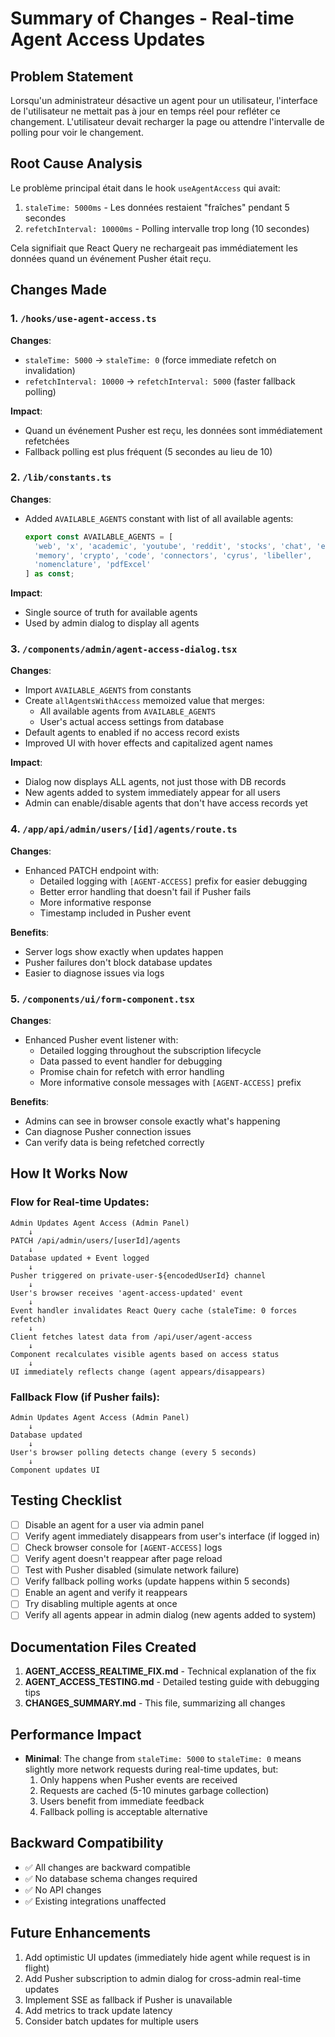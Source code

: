 # Summary of Changes - Real-time Agent Access Updates

## Problem Statement
Lorsqu'un administrateur désactive un agent pour un utilisateur, l'interface de l'utilisateur ne mettait pas à jour en temps réel pour refléter ce changement. L'utilisateur devait recharger la page ou attendre l'intervalle de polling pour voir le changement.

## Root Cause Analysis
Le problème principal était dans le hook `useAgentAccess` qui avait:
1. `staleTime: 5000ms` - Les données restaient "fraîches" pendant 5 secondes
2. `refetchInterval: 10000ms` - Polling intervalle trop long (10 secondes)

Cela signifiait que React Query ne rechargeait pas immédiatement les données quand un événement Pusher était reçu.

## Changes Made

### 1. `/hooks/use-agent-access.ts`
**Changes**:
- `staleTime: 5000` → `staleTime: 0` (force immediate refetch on invalidation)
- `refetchInterval: 10000` → `refetchInterval: 5000` (faster fallback polling)

**Impact**: 
- Quand un événement Pusher est reçu, les données sont immédiatement refetchées
- Fallback polling est plus fréquent (5 secondes au lieu de 10)

### 2. `/lib/constants.ts`
**Changes**:
- Added `AVAILABLE_AGENTS` constant with list of all available agents:
  ```typescript
  export const AVAILABLE_AGENTS = [
    'web', 'x', 'academic', 'youtube', 'reddit', 'stocks', 'chat', 'extreme', 
    'memory', 'crypto', 'code', 'connectors', 'cyrus', 'libeller', 
    'nomenclature', 'pdfExcel'
  ] as const;
  ```

**Impact**:
- Single source of truth for available agents
- Used by admin dialog to display all agents

### 3. `/components/admin/agent-access-dialog.tsx`
**Changes**:
- Import `AVAILABLE_AGENTS` from constants
- Create `allAgentsWithAccess` memoized value that merges:
  - All available agents from `AVAILABLE_AGENTS`
  - User's actual access settings from database
- Default agents to enabled if no access record exists
- Improved UI with hover effects and capitalized agent names

**Impact**:
- Dialog now displays ALL agents, not just those with DB records
- New agents added to system immediately appear for all users
- Admin can enable/disable agents that don't have access records yet

### 4. `/app/api/admin/users/[id]/agents/route.ts`
**Changes**:
- Enhanced PATCH endpoint with:
  - Detailed logging with `[AGENT-ACCESS]` prefix for easier debugging
  - Better error handling that doesn't fail if Pusher fails
  - More informative response
  - Timestamp included in Pusher event

**Benefits**:
- Server logs show exactly when updates happen
- Pusher failures don't block database updates
- Easier to diagnose issues via logs

### 5. `/components/ui/form-component.tsx`
**Changes**:
- Enhanced Pusher event listener with:
  - Detailed logging throughout the subscription lifecycle
  - Data passed to event handler for debugging
  - Promise chain for refetch with error handling
  - More informative console messages with `[AGENT-ACCESS]` prefix

**Benefits**:
- Admins can see in browser console exactly what's happening
- Can diagnose Pusher connection issues
- Can verify data is being refetched correctly

## How It Works Now

### Flow for Real-time Updates:
```
Admin Updates Agent Access (Admin Panel)
    ↓
PATCH /api/admin/users/[userId]/agents
    ↓
Database updated + Event logged
    ↓
Pusher triggered on private-user-${encodedUserId} channel
    ↓
User's browser receives 'agent-access-updated' event
    ↓
Event handler invalidates React Query cache (staleTime: 0 forces refetch)
    ↓
Client fetches latest data from /api/user/agent-access
    ↓
Component recalculates visible agents based on access status
    ↓
UI immediately reflects change (agent appears/disappears)
```

### Fallback Flow (if Pusher fails):
```
Admin Updates Agent Access (Admin Panel)
    ↓
Database updated
    ↓
User's browser polling detects change (every 5 seconds)
    ↓
Component updates UI
```

## Testing Checklist

- [ ] Disable an agent for a user via admin panel
- [ ] Verify agent immediately disappears from user's interface (if logged in)
- [ ] Check browser console for `[AGENT-ACCESS]` logs
- [ ] Verify agent doesn't reappear after page reload
- [ ] Test with Pusher disabled (simulate network failure)
- [ ] Verify fallback polling works (update happens within 5 seconds)
- [ ] Enable an agent and verify it reappears
- [ ] Try disabling multiple agents at once
- [ ] Verify all agents appear in admin dialog (new agents added to system)

## Documentation Files Created

1. **AGENT_ACCESS_REALTIME_FIX.md** - Technical explanation of the fix
2. **AGENT_ACCESS_TESTING.md** - Detailed testing guide with debugging tips
3. **CHANGES_SUMMARY.md** - This file, summarizing all changes

## Performance Impact

- **Minimal**: The change from `staleTime: 5000` to `staleTime: 0` means slightly more network requests during real-time updates, but:
  1. Only happens when Pusher events are received
  2. Requests are cached (5-10 minutes garbage collection)
  3. Users benefit from immediate feedback
  4. Fallback polling is acceptable alternative

## Backward Compatibility

- ✅ All changes are backward compatible
- ✅ No database schema changes required
- ✅ No API changes
- ✅ Existing integrations unaffected

## Future Enhancements

1. Add optimistic UI updates (immediately hide agent while request is in flight)
2. Add Pusher subscription to admin dialog for cross-admin real-time updates
3. Implement SSE as fallback if Pusher is unavailable
4. Add metrics to track update latency
5. Consider batch updates for multiple users
